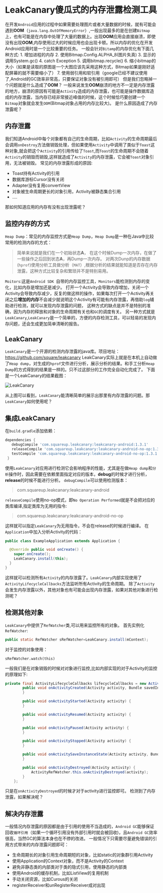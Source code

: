 # LeakCanary傻瓜式的内存泄露检测工具
在开发`Android`应用的过程中如果需要处理图片或者大量数据的时候，就有可能会遇到**OOM**（`java.lang.OutOfMemoryError`）,一般出现最多的是在创建`Bitmap`上，也有可能是在内存中处理了大量的数据上。出现**OOM**应用会直接崩溃，即使没有出现**OOM**,内存使用过大的时候应用也会出现卡顿。所以内存的优化在开发Android应用时是一个比较重要的任务。
一般会针对`Bitamp`的内存优化有下面几种方式:
	1. 增加进程的内存
	2. 使用Bitmap.Config.ALPHA_8(图片失真)
	3. 显示的调用System.gc()
	4. catch Exception
	5. 调用bitmap.recycle()
	6. 缩小bitmap的大小（如果是读取的原图是一个大图应该先采用这种方式，Bitmap如果是刚好适配屏幕的就不需要缩小了）
	7. 使用弱引用和软引用（google已经不建议使用了,Android的GC效率非常高，只要保证对象没有被引用即可）
但是我们忽略掉一个问题就是什么造成了**OOM**？
一般来说发生**OOM**崩溃的地方不一定是内存泄露的地方，崩溃的原因有可能是`Activity`造成的内存泄露，也可能是操作数据库造成的内存泄露，当内存已经非常接近峰值的时候，这个时候恰巧要创建一个`Bitmap`对象就会发生`OOM`(Bitmap对象占用的内存比较大)。
是什么原因造成了内存泄露呢？
## 内存泄露
我们知道Android中每个对象都有自己的生命周期，比如`Activity`的生命周期最后会调用`onDestroy`方法做销毁处理，但如果使用`Activity`中调用了类似于`Toast`这种对象,就会把这个`Activity`的引用传给了`Toast`,而`Toast`的生命周期不会随着`Activity`的销毁而销毁,这样就造成了`Activity`的内存泄露，它会被`Toast`对象引用，无法被销毁。
常见的内存泄露形成的原因:

*  Toast持有Activity的引用
*  数据库游标Cursor没有关闭
* Adapter没有复用convertView
*  对象被生命周期更长的对象引用，Activity被静态集合引用
* ....

那如何知道应用的内存有没有出现泄露呢？
## 监控内存的方式

`Heap Dump`：常见的内存监控方式是`Heap Dump`，`Heap Dump`是一种在Java中比较常用的检测内存的方式：
>简单来说就是我们在一个初始状态**A**， 在这个时候Dump一次内存，在做了一些操作之后回到状态**A**，再Dump一次内存。
对两次Dunp的内存数据(`hprof`)使用分析工具做分析（`MAT`）,根据分析的结果就能知道是否存在内存泄露，这种方式比较复杂和繁琐并不是特别易用。

`Moitors`:这是`Android SDK `自带的内存监控工具，`Monitors`能检测到内存的变化，比如内存是增加还是减少。
打开一个Activity会导致内存增加，关闭一个Activity会导致内存减少，反复的做这样的操作，如果每次打开一个Activity再关闭之后**增加的内存**不会减少就说明这个Activity有可能有内存泄露，再借助`log`辅助进行检测，就可以发现内存泄露的问题，
这种方式的缺点是并不是特别的准确，因为内存的释放和对象的生命周期有关也和`GC`的调度有关。
另一种方式就是`LeakCanary`,`LeakCanary`是一个简单的，方便的内存检测工具，可以轻易的发现内存问题，还会生成更加简单清晰的报告。

## LeakCanary
`LeakCanary`是一个开源的检测内存泄露的java库。项目地址：https://github.com/square/leakcanary
LeakCanary实际上就是在本机上自动做了`Heap dump`，对生成的`hprof`文件进行分析，展示分析的结果。和手工分析`Heap Dump`的方式得到的结果是一样的。只不过这部分的工作完全自动化完成了。
下面是一个LeakCanary的结果截图：

![LeakCanary](http://upload-images.jianshu.io/upload_images/22188-c8327fc0f3ba73ee.png?imageMogr2/auto-orient/strip%7CimageView2/2/w/1240)

从上图可以看到，`LeakCanary`能清晰简单的展示出那里有内存泄露的问题。那`LeakCanary`如何使用呢？
## 集成LeakCanary
在`build.gradle`添加依赖：
```gradle
dependencies {
   debugCompile 'com.squareup.leakcanary:leakcanary-android:1.3.1'
   releaseCompile 'com.squareup.leakcanary:leakcanary-android-no-op:1.3.1'
   testCompile 'com.squareup.leakcanary:leakcanary-android-no-op:1.3.1'
 }
```
使用`LeakCanary`对应用进行检测它会影响程序的性能，尤其是在做`Heap dump`和`分析`操作时，因此需要在依赖里面指定对应的版本，**debug**的时候才进行分析，**release**的时候不能进行分析。
`debugCompile`可以使用检测版本：
>com.squareup.leakcanary:leakcanary-android

`releaseCompile`使用no-op模式，即`No Operation Performed`就是不会把对应的类库编译,指定类库为无用的指令:
>com.squareup.leakcanary:leakcanary-android-no-op

这样就可以指定`LeakCanary`为无用指令，不会在release的时候进行编译。
在`Application`中加入分析Activity的代码：
```java
public class ExampleApplication extends Application {

  @Override public void onCreate() {
    super.onCreate();
    LeakCanary.install(this);
  }
}
```
这样就可以检测所有`Activity`的内存泄露了。`LeakCanary`内部实现使用了`ActivityLifecycleCallbacks`方法监听所有Activity的生命周期。
除了`Activity`会发生内存泄露以外，其他对象也有可能会出现内存泄露，如果对其他对象进行检测呢？
## 检测其他对象
`LeakCanary`中提供了`RefWatcher`类,可以用来监控所有的对象。
首先实例化`RefWatcher`:
```java
public static RefWatcher sRefWatcher=LeakCanary.install(mContext);
```
对于监控的对象使用：
```
sRefWatcher.watch(this)
```
一般我们是在对象销毁的时候对对象进行监控,比如内部实现的对于Activity的监控的原理如下:
```java
private final ActivityLifecycleCallbacks lifecycleCallbacks = new ActivityLifecycleCallbacks() {
        public void onActivityCreated(Activity activity, Bundle savedInstanceState) {
        }

        public void onActivityStarted(Activity activity) {
        }

        public void onActivityResumed(Activity activity) {
        }

        public void onActivityPaused(Activity activity) {
        }

        public void onActivityStopped(Activity activity) {
        }

        public void onActivitySaveInstanceState(Activity activity, Bundle outState) {
        }

        public void onActivityDestroyed(Activity activity) {
            ActivityRefWatcher.this.onActivityDestroyed(activity);
        }
    };
```
只是在`onActivityDestroyed`的时候才对于activity进行监控即可。
检测到了内存泄露，如果解决呢？
## 解决内存泄露
一般情况内存泄露的原因都是由于引用的使用不当造成的，`Android GC`能够保证回收`循环引用`（如果一个循环引用没有外部引用时就会被回收)，且`Android GC`效率很高，当然GC的算法本身也在不停的改进。
一般情况下只需要尽量避免错误的引用方式带来的内存泄露问题即可：

*  生命周期长的对象引用生命周期短的对象，比如static的对象群引用Activity
* 使用Application的Context对象，而不是Activity的Context
*  避免非静态类的内部类对于类的隐式引用，使用静态的内部类
*  使用Android的缓存机制，比如ListView的复用机制
* 手动关闭资源，比如Curous的关闭
*  registerReceiver和unRegisterReceiver成对出现

